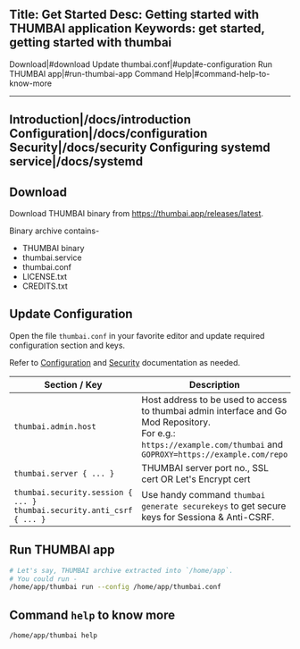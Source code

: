 Title: Get Started
Desc: Getting started with THUMBAI application
Keywords: get started, getting started with thumbai
---
Download|#download
Update thumbai.conf|#update-configuration
Run THUMBAI app|#run-thumbai-app
Command Help|#command-help-to-know-more
______________________________
Introduction|/docs/introduction
Configuration|/docs/configuration
Security|/docs/security
Configuring systemd service|/docs/systemd
---
## Download

Download THUMBAI binary from <a href="https://thumbai.app/releases/latest" target="_blank">https://thumbai.app/releases/latest</a>.

Binary archive contains-

* THUMBAI binary
* thumbai.service
* thumbai.conf
* LICENSE.txt
* CREDITS.txt


## Update Configuration

Open the file `thumbai.conf` in your favorite editor and update required configuration section and keys.

Refer to [Configuration](/docs/configuration) and [Security](/docs/security) documentation as needed.

Section / Key | Description
------------- | -----------
`thumbai.admin.host` | Host address to be used to access to thumbai admin interface and Go Mod Repository. <br>For e.g.: `https://example.com/thumbai` and `GOPROXY=https://example.com/repo`
`thumbai.server { ... }` | THUMBAI server port no., SSL cert OR Let's Encrypt cert
`thumbai.security.session { ... }`<br>`thumbai.security.anti_csrf { ... }`| Use handy command `thumbai generate securekeys` to get secure keys for Sessiona & Anti-CSRF. 


## Run THUMBAI app

```bash
# Let's say, THUMBAI archive extracted into `/home/app`.
# You could run -
/home/app/thumbai run --config /home/app/thumbai.conf
```

## Command `help` to know more

```bash
/home/app/thumbai help
```
